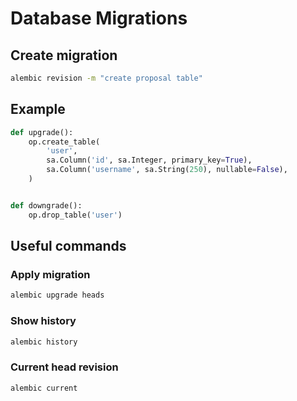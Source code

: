 # Database Migrations

## Create migration

```sh
alembic revision -m "create proposal table"
```

## Example

```py
def upgrade():
    op.create_table(
        'user',
        sa.Column('id', sa.Integer, primary_key=True),
        sa.Column('username', sa.String(250), nullable=False),
    )


def downgrade():
    op.drop_table('user')
```

## Useful commands 

### Apply migration

```sh
alembic upgrade heads
```

### Show history

```sh
alembic history
```

### Current head revision

```sh
alembic current
```